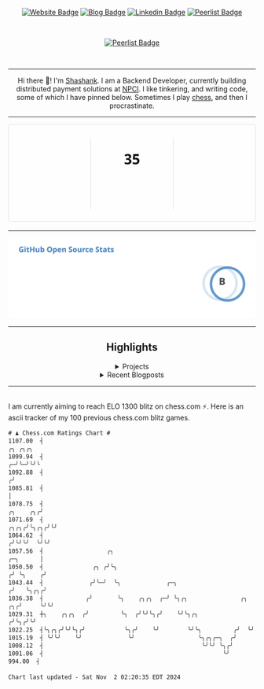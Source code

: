 <div align="center"><p><a href="https://ssnk.in"><img src="https://img.shields.io/badge/-Website-3B7EBF?style=for-the-badge&amp;logo=amp&amp;logoColor=white" alt="Website Badge"></a> <a href="https://hashnode.ssnk.in"><img src="https://img.shields.io/badge/-Blog-3B7EBF?style=for-the-badge&amp;logo=Hashnode&amp;logoColor=white" alt="Blog Badge"></a> <a href="https://linkedin.com/in/shashank-priyadarshi"><img src="https://img.shields.io/badge/-LinkedIn-3B7EBF?style=for-the-badge&amp;logo=Linkedin&amp;logoColor=white" alt="Linkedin Badge"></a> <a href="https://peerlist.io/shasha"><img src="https://img.shields.io/badge/-PeerList-3B7EBF?style=for-the-badge&amp;logo=Peerlist&amp;logoColor=white" alt="Peerlist Badge"/></a></p></br> <p><a href="https://holopin.io/@shashankpriyadarshi"><img src="https://holopin.me/shashankpriyadarshi" alt="Peerlist Badge"/></a></p></br> <hr><p>Hi there 👋! I'm <a href="https://ssnk.in">Shashank</a>. I am a Backend Developer, currently building distributed payment solutions at <a href="https://npci.org.in">NPCI</a>. I like tinkering, and writing code, some of which I have pinned below. Sometimes I play <a href="https://www.chess.com/member/ttefabob">chess</a>, and then I procrastinate.</p><hr><p><img src="./assets/images/streak_stats.svg"/></p><hr><p><img src="./assets/images/open_source_stats.svg"/></p><hr><h2>Highlights</h2><details><summary>Projects</summary><br /><ul><li><a href="https://github.com/shashank-priyadarshi/projects" target="_blank" rel="noopener noreferrer">projects</a> Last Updated : 2024-11-01</li><li><a href="https://github.com/shashank-priyadarshi/services" target="_blank" rel="noopener noreferrer">services</a> Last Updated : 2024-10-29</li><li><a href="https://github.com/shashank-priyadarshi/go" target="_blank" rel="noopener noreferrer">go</a> Last Updated : 2024-10-29</li><li><a href="https://github.com/shashank-priyadarshi/jaeger" target="_blank" rel="noopener noreferrer">jaeger</a> Last Updated : 2024-10-28</li><li><a href="https://github.com/shashank-priyadarshi/windows-rs" target="_blank" rel="noopener noreferrer">windows-rs</a> Last Updated : 2024-10-28</li></ul></details><details><summary>Recent Blogposts</summary><br /><ul><li><a href="https://hashnode.ssnk.in/traffic-light-simulator-in-angular-2023" target="_blank" rel="noopener noreferrer">Traffic Light Simulator in Angular</a> Published : 2023-09-16</li><li><a href="https://hashnode.ssnk.in/oop-in-go-interfaces" target="_blank" rel="noopener noreferrer">OOP in Go: Interfaces</a> Published : 2023-03-04</li><li><a href="https://hashnode.ssnk.in/oop-in-go-structs" target="_blank" rel="noopener noreferrer">OOP in Go: Structs</a> Published : 2023-02-24</li></ul></details><hr></div></br>I am currently aiming to reach ELO 1300 blitz on chess.com ⚡. Here is an ascii tracker of my 100 previous chess.com blitz games.
  
  
  ```
# ♟︎ Chess.com Ratings Chart #
 1107.00  ┤                                                                                            ╭╮ ╭╮╭╮
 1099.94  ┤                                                                                          ╭─╯╰─╯╰╯╰
 1092.88  ┤                                                                                         ╭╯
 1085.81  ┤                                                                                         │
 1078.75  ┤                                                                                ╭╮    ╭╮╭╯
 1071.69  ┤                                                                           ╭╮╭╮╭╯╰╮╭╮╭╯╰╯
 1064.62  ┤                                                                          ╭╯╰╯╰╯  ╰╯╰╯
 1057.56  ┤                  ╭╮                                             ╭─╮      │
 1050.50  ┤              ╭╮ ╭╯╰╮                                           ╭╯ ╰╮    ╭╯
 1043.44  ┤             ╭╯╰─╯  ╰╮             ╭─╮                         ╭╯   ╰╮╭╮╭╯
 1036.38  ┤            ╭╯       ╰╮    ╭╮╭╮  ╭─╯ ╰╮╭╮               ╭╮  ╭╮╭╯     ╰╯╰╯
 1029.31  ┼╮    ╭╮╭╮  ╭╯         ╰╮  ╭╯╰╯╰╮╭╯    ╰╯╰╮╭╮           ╭╯╰╮╭╯╰╯
 1022.25  ┤╰╮╭╮╭╯╰╯╰╮╭╯           ╰╮╭╯    ╰╯        ╰╯╰╮         ╭╯  ╰╯
 1015.19  ┤ ╰╯╰╯    ╰╯             ╰╯                  ╰╮╭╮╭─╮  ╭╯
 1008.12  ┤                                             ╰╯╰╯ ╰╮╭╯
 1001.06  ┤                                                   ╰╯
  994.00  ┤

Chart last updated - Sat Nov  2 02:20:35 EDT 2024  
  ```
  
